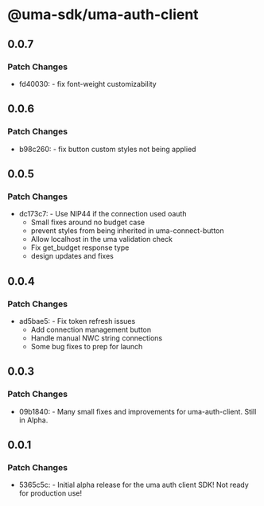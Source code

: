 # @uma-sdk/uma-auth-client

## 0.0.7

### Patch Changes

- fd40030: - fix font-weight customizability

## 0.0.6

### Patch Changes

- b98c260: - fix button custom styles not being applied

## 0.0.5

### Patch Changes

- dc173c7: - Use NIP44 if the connection used oauth
  - Small fixes around no budget case
  - prevent styles from being inherited in uma-connect-button
  - Allow localhost in the uma validation check
  - Fix get_budget response type
  - design updates and fixes

## 0.0.4

### Patch Changes

- ad5bae5: - Fix token refresh issues
  - Add connection management button
  - Handle manual NWC string connections
  - Some bug fixes to prep for launch

## 0.0.3

### Patch Changes

- 09b1840: - Many small fixes and improvements for uma-auth-client. Still in Alpha.

## 0.0.1

### Patch Changes

- 5365c5c: - Initial alpha release for the uma auth client SDK! Not ready for production use!
